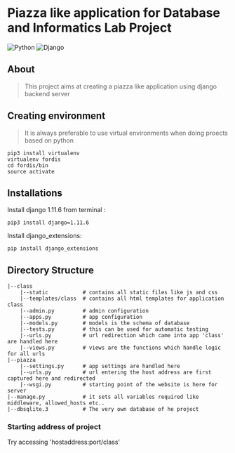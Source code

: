 # Piazza like application for Database and Informatics Lab Project
![Python](https://img.shields.io/badge/Python-3.5.2-brightgreen.svg)
![Django](https://img.shields.io/badge/Django-1.11.6-brightgreen.svg)

## About
> This project aims at creating a piazza like application using django backend server

## Creating environment
> It is always preferable to use virtual environments when doing proects based on python
```
pip3 install virtualenv
virtualenv fordis
cd fordis/bin
source activate
```

## Installations

Install django 1.11.6 from terminal :
```
pip3 install django=1.11.6
```
Install django_extensions:
```
pip install django_extensions
```
## Directory Structure
```
|--class
    |--static           # contains all static files like js and css 
    |--templates/class  # contains all html templates for application class
    |--admin.py         # admin configuration
    |--apps.py          # app configuration
    |--models.py        # models is the schema of database
    |--tests.py         # this can be used for automatic testing
    |--urls.py          # url redirection which came into app 'class' are handled here
    |--views.py         # views are the functions which handle logic for all urls
|--piazza
    |--settings.py      # app settings are handled here
    |--urls.py          # url entering the host address are first captured here and redirected
    |--wsgi.py          # starting point of the website is here for server
|--manage.py            # it sets all variables required like middleware, allowed_hosts etc..
|--dbsqlite.3           # The very own database of he project  
```

### Starting address of project
Try accessing 'hostaddress:port/class'
